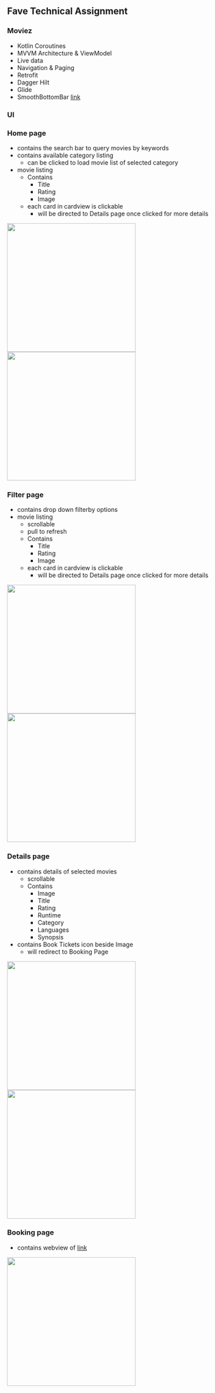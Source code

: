 ## Fave Technical Assignment

### Moviez
- Kotlin Coroutines
- MVVM Architecture & ViewModel
- Live data 
- Navigation & Paging
- Retrofit 
- Dagger Hilt
- Glide 
- SmoothBottomBar [link](https://github.com/ibrahimsn98/SmoothBottomBar)

### UI
### **Home page** 
  - contains the search bar to query movies by keywords
  - contains available category listing
    - can be clicked to load movie list of selected category 
  - movie listing 
    - Contains 
      - Title
      - Rating 
      - Image
    - each card in cardview is clickable 
      - will be directed to Details page once clicked for more details
  
<img src = "app%20screenshot/home.png" width ="300" /> <img src = "app%20screenshot/home_search.png" width ="300" /> 

### **Filter page** 
  - contains drop down filterby options
  - movie listing 
    - scrollable
    - pull to refresh 
    - Contains 
      - Title
      - Rating 
      - Image
    - each card in cardview is clickable 
      - will be directed to Details page once clicked for more details

<img src = "app%20screenshot/filter.png" width ="300" /> <img src = "app%20screenshot/filter_selection.png" width ="300" /> 

### **Details page** 
  - contains details of selected movies
    - scrollable  
    - Contains 
      - Image
      - Title
      - Rating 
      - Runtime
      - Category
      - Languages
      - Synopsis
  - contains Book Tickets icon beside Image 
    - will redirect to Booking Page

<img src = "app%20screenshot/details.png" width ="300" /> <img src = "app%20screenshot/details_scrolled.png" width ="300" /> 

### **Booking page** 
  - contains webview of [link](https://www.cathaycineplexes.com.sg/)

<img src = "app%20screenshot/booking.png" width ="300" />
